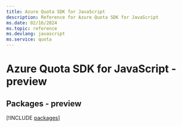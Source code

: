 ```yaml
---
title: Azure Quota SDK for JavaScript
description: Reference for Azure Quota SDK for JavaScript
ms.date: 02/16/2024
ms.topic: reference
ms.devlang: javascript
ms.service: quota
---
```

# Azure Quota SDK for JavaScript - preview
## Packages - preview
[!INCLUDE [packages](quota-index.md)]